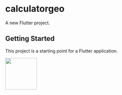 # calculatorgeo

A new Flutter project.

## Getting Started

This project is a starting point for a Flutter application.

<img src="![Calculator App](https://github.com/GeorgeYoussef27/Calculator-App-using-Flutter/assets/117766890/e19e3d39-36b3-4133-9d5e-ff82456e8c72)" width="100" height="100">
